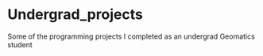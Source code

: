 # Undergrad_projects

Some of the programming projects I completed as an undergrad Geomatics student
